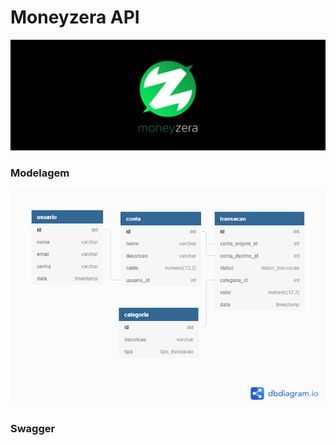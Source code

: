 # Moneyzera API

![MoneyZera](./assets/git-banner.svg)


### Modelagem

![MoneyZera](doc/modelagens/modelagem_versao_3.png)

### Swagger